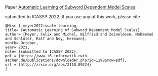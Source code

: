 Paper [Automatic Learning of Subword Dependent Model Scales](https://arxiv.org/abs/2110.09324):

submitted to ICASSP 2022. If you use any of this work, please cite

```
@Misc { meyer2022:scale-learning,
title= {Automatic Learning of Subword Dependent Model Scales},
author= {Meyer, Felix and Michel, Wilfried and Zeineldeen, Mohammad and Schlüter, Ralf and Ney, Hermann},
month= October,
year= 2021,
note= {submitted to ICASSP 2022},
pdf = {https://www-i6.informatik.rwth-aachen.de/publications/downloader.php?id=1198&row=pdf},
url = {http://arxiv.org/abs/2110.09324}
}
```


